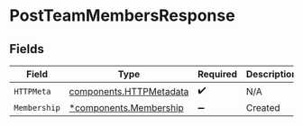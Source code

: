 # PostTeamMembersResponse


## Fields

| Field                                                              | Type                                                               | Required                                                           | Description                                                        |
| ------------------------------------------------------------------ | ------------------------------------------------------------------ | ------------------------------------------------------------------ | ------------------------------------------------------------------ |
| `HTTPMeta`                                                         | [components.HTTPMetadata](../../models/components/httpmetadata.md) | :heavy_check_mark:                                                 | N/A                                                                |
| `Membership`                                                       | [*components.Membership](../../models/components/membership.md)    | :heavy_minus_sign:                                                 | Created                                                            |